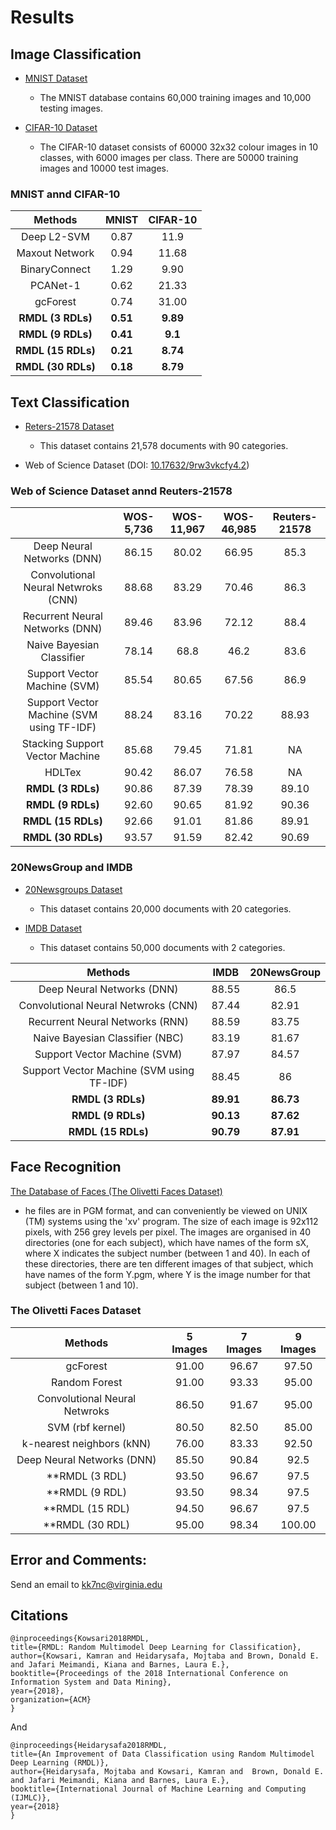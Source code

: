 # Results #

## Image Classification ##
- [MNIST Dataset](https://en.wikipedia.org/wiki/MNIST_database)

  * The MNIST database contains 60,000 training images and 10,000 testing images.
- [CIFAR-10 Dataset](https://www.cs.toronto.edu/~kriz/cifar.html)

  * The CIFAR-10 dataset consists of 60000 32x32 colour images in 10 classes, with 6000 images per class. There are 50000 training images and 10000 test images.
  
### MNIST annd CIFAR-10 ###

|     Methods    | MNIST | CIFAR-10 |
|:----------------:|:------:|:--------:|
|   Deep L2-SVM    |  0.87  |   11.9   |
| Maxout Network   |  0.94  |   11.68  |
|  BinaryConnect   |  1.29  |   9.90   |
|    PCANet-1      |  0.62  |   21.33  |
|    gcForest      |  0.74  |   31.00  |
|**RMDL (3 RDLs)** |**0.51**| **9.89** |
|**RMDL (9 RDLs)** |**0.41**|  **9.1** |
|**RMDL (15 RDLs)**|**0.21**|  **8.74**|
|**RMDL (30 RDLs)**|**0.18**| **8.79** |

## Text Classification ##

- [Reters-21578 Dataset](https://keras.io/datasets/)

  * This dataset contains 21,578 documents with 90 categories.
      
  
- Web of Science Dataset (DOI: [10.17632/9rw3vkcfy4.2](http://dx.doi.org/10.17632/9rw3vkcfy4.2))


### Web of Science Dataset annd Reuters-21578 ###

|                                               | WOS-5,736 | WOS-11,967 | WOS-46,985 | Reuters-21578 |
|:---------------------------------------------:|:---------:|:----------:|:----------:|:-------------:|
|          Deep Neural Networks (DNN)           |   86.15   |    80.02   |    66.95   |      85.3     |
|      Convolutional Neural Netwroks (CNN)      |   88.68   |    83.29   |    70.46   |      86.3     |
|       Recurrent Neural Networks (DNN)         |   89.46   |    83.96   |    72.12   |      88.4     |
|           Naive Bayesian Classifier           |   78.14   |    68.8    |    46.2    |      83.6     |
|         Support Vector Machine (SVM)          |   85.54   |    80.65   |    67.56   |      86.9     |
|  Support Vector Machine (SVM using TF-IDF)    |   88.24   |    83.16   |    70.22   |     88.93     |
|         Stacking Support Vector Machine       |   85.68   |    79.45   |    71.81   |       NA      |
|                  HDLTex                       |   90.42   |    86.07   |    76.58   |       NA      |
|             **RMDL (3 RDLs)**                 |   90.86   |    87.39   |    78.39   |     89.10     |
|             **RMDL (9 RDLs)**                 |   92.60   |    90.65   |    81.92   |     90.36     |
|             **RMDL (15 RDLs)**                |   92.66   |    91.01   |    81.86   |     89.91     |
|             **RMDL (30 RDLs)**                |   93.57   |    91.59   |    82.42   |     90.69     |

### 20NewsGroup and IMDB ###

- [20Newsgroups Dataset](https://archive.ics.uci.edu/ml/datasets/Twenty+Newsgroups)

  * This dataset contains 20,000 documents with 20 categories.
  
- [IMDB Dataset](http://ai.stanford.edu/~amaas/data/sentiment/)

  * This dataset contains 50,000 documents with 2 categories.


|         Methods                          |  IMDB | 20NewsGroup |
|:----------------------------------------:|:---------:|:---------------:|
|          Deep Neural Networks (DNN)      |   88.55   |      86.5       |
|   Convolutional Neural Netwroks (CNN)    |   87.44   |      82.91      |
|    Recurrent Neural Networks (RNN)       |   88.59   |      83.75      |
|    Naive Bayesian Classifier (NBC)       |   83.19   |      81.67      |
|         Support Vector Machine (SVM)     |   87.97   |      84.57      |
|Support Vector Machine (SVM using TF-IDF) |   88.45   |        86       |
|            **RMDL (3 RDLs)**             | **89.91** |    **86.73**    |
|            **RMDL (9 RDLs)**             | **90.13** |    **87.62**    |
|            **RMDL (15 RDLs)**            | **90.79** |    **87.91**    |


## Face Recognition ##

[The Database of Faces (The Olivetti Faces Dataset)](http://www.cl.cam.ac.uk/research/dtg/attarchive/facedatabase.html)

   * he files are in PGM format, and can conveniently be viewed on UNIX (TM) systems using the 'xv' program. The size of each image is 92x112 pixels, with 256 grey levels per pixel. The images are organised in 40 directories (one for each subject), which have names of the form sX, where X indicates the subject number (between 1 and 40). In each of these directories, there are ten different images of that subject, which have names of the form Y.pgm, where Y is the image number for that subject (between 1 and 10).
   
### The Olivetti Faces Dataset ###

|      Methods                   | 5 Images | 7 Images | 9 Images |
|:------------------------------:|:--------:|:--------:|:--------:|
|          gcForest           |   91.00  |   96.67  |   97.50  |
|        Random Forest        |   91.00  |   93.33  |   95.00  |
|Convolutional Neural Netwroks|   86.50  |   91.67  |   95.00  |
|       SVM (rbf kernel)      |   80.50  |   82.50  |   85.00  |
|   k-nearest neighbors (kNN) |   76.00  |   83.33  |   92.50  |
| Deep Neural Networks (DNN)  |   85.50  |   90.84  |   92.5   |
|      **RMDL (3 RDL)         |   93.50  |   96.67  |   97.5   |
|      **RMDL (9 RDL)         |   93.50  |   98.34  |   97.5   |
|      **RMDL (15 RDL)        |   94.50  |   96.67  |   97.5   |
|      **RMDL (30 RDL)        |   95.00  |   98.34  |  100.00  |



## Error and Comments: ##

Send an email to [kk7nc@virginia.edu](mailto:kk7nc@virginia.edu)


## Citations ##

    @inproceedings{Kowsari2018RMDL,
    title={RMDL: Random Multimodel Deep Learning for Classification},
    author={Kowsari, Kamran and Heidarysafa, Mojtaba and Brown, Donald E. and Jafari Meimandi, Kiana and Barnes, Laura E.},
    booktitle={Proceedings of the 2018 International Conference on Information System and Data Mining},
    year={2018},
    organization={ACM}
    }

And

    @inproceedings{Heidarysafa2018RMDL,
    title={An Improvement of Data Classification using Random Multimodel Deep Learning (RMDL)},
    author={Heidarysafa, Mojtaba and Kowsari, Kamran and  Brown, Donald E. and Jafari Meimandi, Kiana and Barnes, Laura E.},
    booktitle={International Journal of Machine Learning and Computing (IJMLC)},
    year={2018}
    }
    
    
